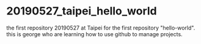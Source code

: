 # 20190527_taipei_hello_world
the first repository
20190527 at Taipei for the first repository "hello-world".
this is george who are learning how to use github to manage projects.
